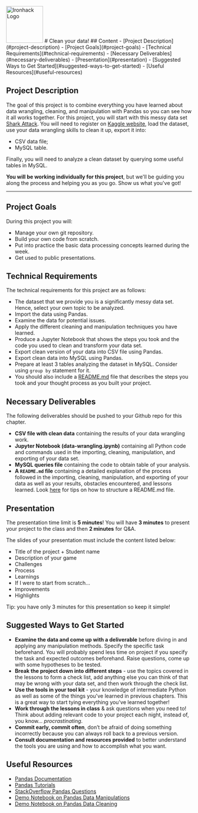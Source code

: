 <img src="https://bit.ly/2VnXWr2" alt="Ironhack Logo" width="100"/>
# Clean your data!
## Content
- [Project Description](#project-description)
- [Project Goals](#project-goals)
- [Technical Requirements](#technical-requirements)
- [Necessary Deliverables](#necessary-deliverables)
- [Presentation](#presentation)
- [Suggested Ways to Get Started](#suggested-ways-to-get-started)
- [Useful Resources](#useful-resources)

## Project Description

The goal of this project is to combine everything you have learned about data wrangling, cleaning, and manipulation with Pandas so you can see how it all works together. For this project, you will start with this messy data set [Shark Attack](https://www.kaggle.com/teajay/global-shark-attacks). 
You will need to register on [Kaggle website](https://www.kaggle.com), load the dataset, use your data wrangling skills to clean it up, export it into:
* CSV data file;
* MySQL table.

Finally, you will need to analyze a clean dataset by querying some useful tables in MySQL.

**You will be working individually for this project**, but we'll be guiding you along the process and helping you as you go. Show us what you've got!

---


## Project Goals

During this project you will:

- Manage your own git repository.
- Build your own code from scratch.
- Put into practice the basic data processing concepts learned during the week.
- Get used to public presentations.

## Technical Requirements

The technical requirements for this project are as follows:

* The dataset that we provide you is a significantly messy data set. Hence, select your own topic to be analyzed.
* Import the data using Pandas.
* Examine the data for potential issues.
* Apply the different cleaning and manipulation techniques you have learned.
* Produce a Jupyter Notebook that shows the steps you took and the code you used to clean and transform your data set.
* Export clean version of your data into CSV file using Pandas.
* Export clean data into MySQL using Pandas.
* Prepare at least 3 tables analyzing the dataset in MySQL. Consider using ``group by`` statement for it.
* You should also include a [README.md](./README-template.md) file that describes the steps you took and your thought process as you built your project.

## Necessary Deliverables

The following deliverables should be pushed to your Github repo for this chapter.

* **CSV file with clean data** containing the results of your data wrangling work.
* **Jupyter Notebook (data-wrangling.ipynb)** containing all Python code and commands used in the importing, cleaning, manipulation, and exporting of your data set.
* **MySQL queries file** containing the code to obtain table of your analysis.
* **A ``README.md`` file** containing a detailed explanation of the process followed in the importing, cleaning, manipulation, and exporting of your data as well as your results, obstacles encountered, and lessons learned.  Look [here](https://www.makeareadme.com/) for tips on how to structure a README.md file.

## Presentation

The presentation time limit is **5 minutes**! You will have **3 minutes** to present your project to the class and then **2 minutes** for Q&A.

The slides of your presentation must include the content listed below:

- Title of the project + Student name
- Description of your game
- Challenges
- Process
- Learnings
- If I were to start from scratch...
- Improvements
- Highlights

Tip: you have only 3 minutes for this presentation so keep it simple!

## Suggested Ways to Get Started

- **Examine the data and come up with a deliverable** before diving in and applying any manipulation methods. Specify the specific task beforehand. You will probably spend less time on project if you specify the task and expected outcomes beforehand. Raise questions, come up with some hypotheses to be tested.
- **Break the project down into different steps** - use the topics covered in the lessons to form a check list, add anything else you can think of that may be wrong with your data set, and then work through the check list.
- **Use the tools in your tool kit** - your knowledge of intermediate Python as well as some of the things you've learned in previous chapters. This is a great way to start tying everything you've learned together!
- **Work through the lessons in class** & ask questions when you need to! Think about adding relevant code to your project each night, instead of, you know... *procrastinating*.
- **Commit early, commit often**, don’t be afraid of doing something incorrectly because you can always roll back to a previous version.
- **Consult documentation and resources provided** to better understand the tools you are using and how to accomplish what you want.

## Useful Resources

* [Pandas Documentation](https://pandas.pydata.org/pandas-docs/stable/)
* [Pandas Tutorials](https://pandas.pydata.org/pandas-docs/stable/tutorials.html)
* [StackOverflow Pandas Questions](https://stackoverflow.com/questions/tagged/pandas)
* [Demo Notebook on Pandas Data Manipulations](https://github.com/Eldiias/Demo-Notebooks/blob/master/6.%20N5%20Pandas%20Manipulations.ipynb)
* [Demo Notebook on Pandas Data Cleaning](https://github.com/Eldiias/Demo-Notebooks/blob/master/7.%20N6%20Data%20Cleaning.ipynb)